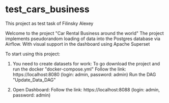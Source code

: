 # test_cars_business
This project as test task of Filinsky Alexey

Welcome to the project "Car Rental Business around the world"
The project implements pseudorandom loading of data into the Postgres database via Airflow. With visual support in the dashboard using Apache Superset

To start using this project: 
1. You need to create datasets for work: 
To go download the project and run the docker "docker-compose.yml"
Follow the link: https://localhost:8080 (login: admin, password: admin)
Run the DAG "Update_Data_DAG"

2.  Open Dashboard:
Follow the link: https://localhost:8088 (login: admin, password: admin)
    
